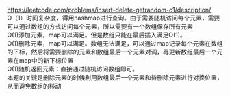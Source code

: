 https://leetcode.com/problems/insert-delete-getrandom-o1/description/  
O（1）时间复杂度，得用hashmap进行查询。由于需要随机访问每个元素，需要可以通过数组的方式访问每个元素，所以需要有一个数组保存所有元素  
O(1)添加元素，map可以满足。但是数组只能在最后插入满足O(1)。  
O(1)删除元素，map可以满足。数组无法满足，可以通过map记录每个元素在数组的下标，然后将需要删除的元素和数组最后一个元素对调，再更新数组最后一个元素在map中的新下标位置  
O(1)随机返回元素：直接通过随机访问数组即可。  
本题的关键是删除元素的时候利用数组最后一个元素和待删除元素进行对换位置，从而避免数组的移动